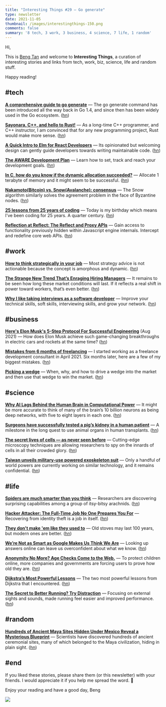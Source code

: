 ```yaml
---
title: "Interesting Things #29 — Go generate"
type: newsletter
date: 2021-11-05
thumbnail: /images/interestingthings-150.png
comments: false
summary: '8 tech, 3 work, 3 business, 4 science, 7 life, 1 random'
---
```


Hi,

This is [Beng Tan](https://bengtan.com/about/) and welcome to **Interesting Things**, a curation of interesting stories and links from tech, work, biz, science, life and random stuff.

Happy reading!


## #tech

**[A comprehensive guide to go generate](https://eli.thegreenplace.net/2021/a-comprehensive-guide-to-go-generate/?utm_source=bengtan.com/interesting-things/029)** — The go generate command has been introduced all the way back in Go 1.4, and since then has been widely used in the Go ecosystem. ([hn](https://news.ycombinator.com/item?id=29009145))

**[Sayonara, C++, and hello to Rust!](https://www.thecodedmessage.com/posts/hello-rust/?utm_source=bengtan.com/interesting-things/029)** —  As a long-time C++ programmer, and C++ instructor, I am convinced that for any new programming project, Rust would make more sense. ([hn](https://news.ycombinator.com/item?id=29023684))

**[A Quick Intro to Elm for React Developers](https://blog.theodo.com/2021/10/intro-to-elm-for-react-devs/?utm_source=bengtan.com/interesting-things/029)** — Its opinionated but welcoming design can gently guide developers towards writing maintainable code. ([hn](https://news.ycombinator.com/item?id=28998902))

**[The AWARE Development Plan](https://shopify.engineering/aware-development-plan?utm_source=bengtan.com/interesting-things/029)** — Learn how to set, track and reach your development goals. ([hn](https://news.ycombinator.com/item?id=29031484))

**[In C, how do you know if the dynamic allocation succeeded?](https://lemire.me/blog/2021/10/27/in-c-how-do-you-know-if-the-dynamic-allocation-succeeded/?utm_source=bengtan.com/interesting-things/029)** — Allocate 1 terabyte of memory and it might seem to be successful. ([hn](https://news.ycombinator.com/item?id=29017977))

**[Nakamoto(Bitcoin) vs. Snow(Avalanche): consensus](https://gyuho.dev/nakamoto-bitcoin-vs-snow-avalanche-consensus.html?utm_source=bengtan.com/interesting-things/029)** — The Snow algorithm similarly solves the agreement problem in the face of Byzantine nodes. ([hn](https://news.ycombinator.com/item?id=29035728))

**[25 lessons from 25 years of coding](https://swizec.com/blog/25-lessons-from-25-years-of-coding/?utm_source=bengtan.com/interesting-things/029)** — Today is my birthday which means I've been coding for 25 years. A quarter century. ([hn](https://news.ycombinator.com/item?id=28997182))

**[Reflection at Reflect: The Reflect and Proxy APIs](https://reflect.run/articles/reflection-at-reflect/?utm_source=bengtan.com/interesting-things/029)** — Gain access to functionality previously hidden within Javascript engine internals. Intercept and redefine core web APIs. ([hn](https://news.ycombinator.com/item?id=29002718))


## #work

**[How to think strategically in your job](https://lesley.pizza/think-strategically-at-work/?utm_source=bengtan.com/interesting-things/029)** — Most strategy advice is not actionable because the concept is amorphous and dynamic. ([hn](https://news.ycombinator.com/item?id=29007805))

**[The Strange New Trend That’s Enraging Hiring Managers](https://slate.com/human-interest/2021/10/job-seeking-advice-hiring-trend-tight-economy.html?utm_source=bengtan.com/interesting-things/029)** — It remains to be seen how long these market conditions will last. If it reflects a real shift in power toward workers, that’s even better. ([hn](https://news.ycombinator.com/item?id=28994320))

**[Why I like taking interviews as a software developer](https://noge.dev/blog/interviews?utm_source=bengtan.com/interesting-things/029)** — Improve your technical skills, soft skills, interviewing skills, and grow your network. ([hn](https://news.ycombinator.com/item?id=29013801))


## #business

**[Here's Elon Musk's 5-Step Protocol For Successful Engineering](https://insideevs.com/news/526954/elon-musk-5-steps-success/?utm_source=bengtan.com/interesting-things/029)** (Aug 2021) — How does Elon Musk achieve such game-changing breakthroughs in electric cars and rockets at the same time? ([hn](https://news.ycombinator.com/item?id=29026977))

**[Mistakes from 6 months of freelancing](https://mcarter.me/posts/mistakes-from-6-months-of-freelancing?utm_source=bengtan.com/interesting-things/029)** — I started working as a freelance development consultant in April 2021. Six months later, here are a few of my biggest mistakes. ([hn](https://news.ycombinator.com/item?id=29037174))

**[Picking a wedge](https://www.lennysnewsletter.com/p/wedge?utm_source=bengtan.com/interesting-things/029)** — When, why, and how to drive a wedge into the market and then use that wedge to win the market. ([hn](https://news.ycombinator.com/item?id=29005794))


## #science

**[Why AI Lags Behind the Human Brain in Computational Power](https://nautil.us/blog/why-ai-lags-behind-the-human-brain-in-computational-power?utm_source=bengtan.com/interesting-things/029)** — It might be more accurate to think of many of the brain’s 10 billion neurons as being deep networks, with five to eight layers in each one. ([hn](https://news.ycombinator.com/item?id=29052840))

**[Surgeons have successfully tested a pig’s kidney in a human patient](https://www.technologyreview.com/2021/10/20/1037752/pig-kidney-human-patient-xenotransplantation/?utm_source=bengtan.com/interesting-things/029)** — A milestone in the long quest to use animal organs in human transplants. ([hn](https://news.ycombinator.com/item?id=29025753))

**[The secret lives of cells — as never seen before](https://www.nature.com/articles/d41586-021-02904-w?utm_source=bengtan.com/interesting-things/029)** — Cutting-edge microscopy techniques are allowing researchers to spy on the innards of cells in all their crowded glory. ([hn](https://news.ycombinator.com/item?id=29015524))

**[Taiwan unveils military-use powered exoskeleton suit](https://focustaiwan.tw/politics/202110260012?utm_source=bengtan.com/interesting-things/029)** — Only a handful of world powers are currently working on similar technology, and it remains confidential. ([hn](https://news.ycombinator.com/item?id=28998436))


## #life

**[Spiders are much smarter than you think](https://arstechnica.com/science/2021/10/spiders-are-much-smarter-than-you-think/?utm_source=bengtan.com/interesting-things/029)** — Researchers are discovering surprising capabilities among a group of itsy-bitsy arachnids. ([hn](https://news.ycombinator.com/item?id=29048443))

**[Hacker Attacker: The Full-Time Job No One Prepares You For](https://www.worth.com/hacker-attacker-full-time-job-no-one-prepares-you-cybersecurity/?utm_source=bengtan.com/interesting-things/029)** — Recovering from identity theft is a job in itself. ([hn](https://news.ycombinator.com/item?id=29038098))

**[They don't make 'em like they used to](https://rootsofprogress.org/old-vs-modern-stoves?utm_source=bengtan.com/interesting-things/029)** — Old stoves may last 100 years, but modern ones are better. ([hn](https://news.ycombinator.com/item?id=29018203))

**[We’re Not as Smart as Google Makes Us Think We Are](https://medium.com/texas-mccombs/were-not-as-smart-as-google-makes-us-think-we-are-57ebeebbf135?utm_source=bengtan.com/interesting-things/029)** — Looking up answers online can leave us overconfident about what we know. ([hn](https://news.ycombinator.com/item?id=29016515))

**[Anonymity No More? Age Checks Come to the Web.](https://www.nytimes.com/2021/10/27/technology/internet-age-check-proof.html?utm_source=bengtan.com/interesting-things/029)** — To protect children online, more companies and governments are forcing users to prove how old they are. ([hn](https://news.ycombinator.com/item?id=29024509))

**[Dijkstra’s Most Powerful Lessons](https://www.cantorsparadise.com/dijkstras-most-powerful-lessons-165bd5360237?utm_source=bengtan.com/interesting-things/029)** — The two most powerful lessons from Dijkstra that I encountered. ([hn](https://news.ycombinator.com/item?id=28997622))

**[The Secret to Better Running? Try Distraction](https://www.nytimes.com/2021/10/14/well/move/running-exercise-focus.html?utm_source=bengtan.com/interesting-things/029)** — Focusing on external sights and sounds, made running feel easier and improved performance. ([hn](https://news.ycombinator.com/item?id=29025679))


## #random

**[Hundreds of Ancient Maya Sites Hidden Under Mexico Reveal a Mysterious Blueprint](https://www.sciencealert.com/hundreds-of-ancient-maya-sites-hidden-under-mexico-reveal-a-mysterious-blueprint?utm_source=bengtan.com/interesting-things/029)** — Scientists have discovered hundreds of ancient ceremonial sites, many of which belonged to the Maya civilization, hiding in plain sight. ([hn](https://news.ycombinator.com/item?id=29026267))


## #end

If you liked these stories, please share them (or this newsletter) with your friends. I would appreciate it if you help me spread the word. 🙏

Enjoy your reading and have a good day,
Beng

![](https://bengtan.com/images/portrait-40.png)

